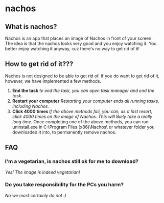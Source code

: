# nachos
## What is nachos?
Nachos is an app that places an image of Nachos in front of your screen.
The idea is that the nachos looks very good and you enjoy watching it.
You better enjoy watching it anyway, cuz there's no way to get rid of it!

## How to get rid of it???
Nachos is not designed to be able to get rid of. If you do want to get rid of it, however, we have implemented a few methods.
1. **End the task**
   *to end the task, you can open task manager and end the task.*
2. **Restart your computer**
   *Restarting your computer ends all running tasks, including Nachos.*
3. **Click 4000 times**
   *If the above methods fail, you can, as a last resort, click 4000 times on the image of Nachos. This will likely take a really long time.*
Once completing one of the above methods, you can run uninstall.exe in C:\Program Files (x86)\Nachos\ or whatever folder you downloaded it into, to permanently remove nachos.

## FAQ
### I'm a vegetarian, is nachos still ok for me to download?
*Yes! The image is indeed vegetarian!*
### Do you take responsibility for the PCs you harm?
*No we most certainly do not :)*
